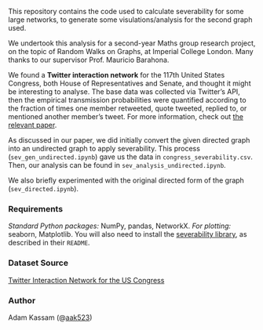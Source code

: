 This repository contains the code used to calculate severability for some large networks, to generate some visulations/analysis for the second graph used.

We undertook this analysis for a second-year Maths group research project, on the topic of Random Walks on Graphs, at Imperial College London. Many thanks to our supervisor Prof. Mauricio Barahona.

We found a **Twitter interaction network** for the 117th United States Congress, both House of Representatives and Senate, and thought it might be interesting to analyse. The base data was collected via Twitter’s API, then the empirical transmission probabilities were quantified according to the fraction of times one member retweeted, quote tweeted, replied to, or mentioned another member’s tweet. For more information, check out [the relevant paper](https://pmc.ncbi.nlm.nih.gov/articles/PMC10493874/).

As discussed in our paper, we did initially convert the given directed graph into an undirected graph to apply severability. This process (`sev_gen_undirected.ipynb`) gave us the data in `congress_severability.csv`. Then, our analysis can be found in `sev_analysis_undirected.ipynb`.

We also briefly experimented with the original directed form of the graph (`sev_directed.ipynb`).

### Requirements
*Standard Python packages:* NumPy, pandas, NetworkX.
*For plotting:* seaborn, Matplotlib.
You will also need to install the [severability library](https://github.com/barahona-research-group/severability), as described in their `README`.

### Dataset Source
[Twitter Interaction Network for the US Congress](https://snap.stanford.edu/data/congress-twitter.html)

### Author
Adam Kassam (@[aak523](mailto:adam.kassam23@imperial.ac.uk))
